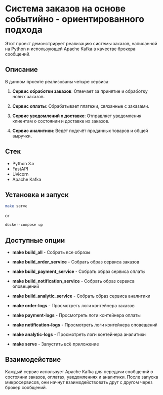 # Система заказов на основе событийно - ориентированного подхода

Этот проект демонстрирует реализацию системы заказов, написанной на Python и использующей Apache Kafka в качестве брокера сообщений.


## Описание

В данном проекте реализованы четыре сервиса:

1. **Сервис обработки заказов**: Отвечает за принятие и обработку новых заказов.

2. **Сервис оплаты**: Обрабатывает платежи, связанные с заказами.

3. **Сервис уведомлений о доставке**: Отправляет уведомления клиентам о состоянии и доставке их заказов.

4. **Сервис аналитики**: Ведёт подсчёт проданных товаров и общей выручки.


## Стек

- Python 3.x
- FastAPI
- Uvicorn
- Apache Kafka


## Установка и запуск

```bash
make serve
```

or

```bash
docker-compose up
```


## Доступные опции

- **make build_all**                    - Собрать все образы
- **make build_order_service**          - Собрать образ сервиса заказов
- **make build_payment_service**        - Собрать образ сервиса оплаты
- **make build_notification_service**   - Собрать образ сервиса оповещений
- **make build_analytic_service**       - Собрать образ сервиса аналитики

- **make order-logs**                   - Просмотреть логи контейнера заказов
- **make payment-logs**                 - Просмотреть логи контейнера оплаты
- **make notification-logs**            - Просмотреть логи контейнера оповещений
- **make analytic-logs**                - Просмотреть логи контейнера аналитики

- **make serve**                        - Запустить всё приложение


## Взаимодействие

Каждый сервис использует Apache Kafka для передачи сообщений о состоянии заказов, оплатах, уведомлениях и аналитики. После запуска микросервисов, они начнут взаимодействовать друг с другом через брокер сообщений.
